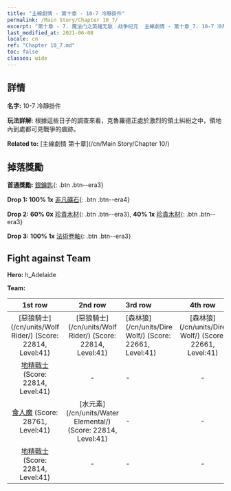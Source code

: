 ```yaml
---
title: "主線劇情 - 第十章 - 10-7 冷靜掛件"
permalink: /Main Story/Chapter 10_7/
excerpt: "第十章 - 7. 魔法门之英雄无敌：战争纪元  主線劇情 - 第十章_7. 10-7 冷靜掛件"
last_modified_at: 2021-06-08
locale: cn
ref: "Chapter 10_7.md"
toc: false
classes: wide
---
```


## 詳情

 **名字:** 10-7 冷靜掛件

 **玩法詳解:** 根據這些日子的調查來看，克魯羅德正處於激烈的領土糾紛之中，領地內到處都可見戰爭的痕跡。

 **Related to:** [主線劇情 第十章](/cn/Main Story/Chapter 10/)

## 掉落獎勵

 **首通獎勵:** [銀鑰匙](/cn/Items/con_693/){: .btn .btn--era3}

 **Drop 1:** **100% 1x** [非凡礦石](/cn/Items/mat_33/){: .btn .btn--era4}

 **Drop 2:** **60% 0x** [珍貴木材](/cn/Items/mat_27/){: .btn .btn--era3}, **40% 1x** [珍貴木材](/cn/Items/mat_27/){: .btn .btn--era3}

 **Drop 3:** **100% 1x** [法術卷軸](/cn/Items/con_694/){: .btn .btn--era3}


## Fight against Team
 **Hero:** h_Adelaide

 **Team:**


  | 1st row | 2nd row | 3rd row | 4th row |
  |:----:|:----:|:----|:----:|
  | [惡狼騎士](/cn/units/Wolf Rider/) (Score: 22814, Level:41)  | [惡狼騎士](/cn/units/Wolf Rider/) (Score: 22814, Level:41)  | [森林狼](/cn/units/Dire Wolf/) (Score: 22661, Level:41)  | [森林狼](/cn/units/Dire Wolf/) (Score: 22661, Level:41)  |
  | [地精戰士](/cn/units/Goblin/) (Score: 22814, Level:41)  | - | - | - |
  | [食人魔](/cn/units/Ogre/) (Score: 28761, Level:41)  | [水元素](/cn/units/Water Elemental/) (Score: 22814, Level:41)  | - | - |
  | [地精戰士](/cn/units/Goblin/) (Score: 22814, Level:41)  | - | - | - |


